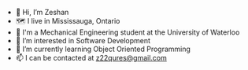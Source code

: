 - 👋 Hi, I’m Zeshan
- 🗺️ I live in Mississauga, Ontario
- 🏫 I'm a Mechanical Engineering student at the University of Waterloo
- 👀 I’m interested in Software Development
- 🌱 I’m currently learning Object Oriented Programming
- 📫 I can be contacted at z22qures@gmail.com

